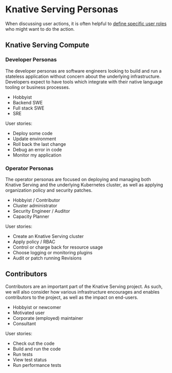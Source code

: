 # Knative Serving Personas

When discussing user actions, it is often helpful to [define specific
user roles](https://en.wikipedia.org/wiki/Persona_(user_experience)) who
might want to do the action.

## Knative Serving Compute

### Developer Personas

The developer personas are software engineers looking to build and run
a stateless application without concern about the underlying
infrastructure. Developers expect to have tools which integrate with
their native language tooling or business processes.

* Hobbyist
* Backend SWE
* Full stack SWE
* SRE

User stories:

* Deploy some code
* Update environment
* Roll back the last change
* Debug an error in code
* Monitor my application

### Operator Personas

The operator personas are focused on deploying and managing both
Knative Serving and the underlying Kubernetes cluster, as well as applying
organization policy and security patches.

* Hobbyist / Contributor
* Cluster administrator
* Security Engineer / Auditor
* Capacity Planner

User stories:

* Create an Knative Serving cluster
* Apply policy / RBAC
* Control or charge back for resource usage
* Choose logging or monitoring plugins
* Audit or patch running Revisions


## Contributors

Contributors are an important part of the Knative Serving project. As such, we
will also consider how various infrastructure encourages and enables
contributors to the project, as well as the impact on end-users.

* Hobbyist or newcomer
* Motivated user
* Corporate (employed) maintainer
* Consultant

User stories:

* Check out the code
* Build and run the code
* Run tests
* View test status
* Run performance tests
